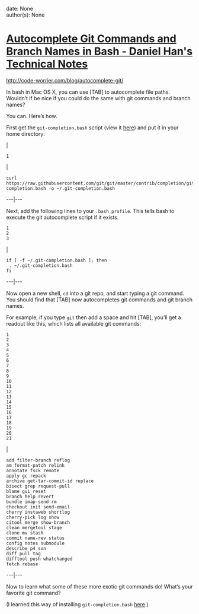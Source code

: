 
date: None  
author(s): None  

# [Autocomplete Git Commands and Branch Names in Bash - Daniel Han's Technical Notes](https://sites.google.com/site/xiangyangsite/home/technical-tips/software-development/git/autocomplete-git-commands-and-branch-names-in-bash)

http://code-worrier.com/blog/autocomplete-git/

In bash in Mac OS X, you can use [TAB] to autocomplete file paths. Wouldn’t if be nice if you could do the same with git commands and branch names?

You can. Here’s how.

First get the `git-completion.bash` script (view it [here](https://github.com/git/git/blob/master/contrib/completion/git-completion.bash)) and put it in your home directory:

| 
    
    
    1
    

| 
    
    
    curl https://raw.githubusercontent.com/git/git/master/contrib/completion/git-completion.bash -o ~/.git-completion.bash
      
  
---|---  
  
Next, add the following lines to your `.bash_profile`. This tells bash to execute the git autocomplete script if it exists.
    
    
    1
    2
    3
    

| 
    
    
    if [ -f ~/.git-completion.bash ]; then
     . ~/.git-completion.bash
    fi
      
  
---|---  
  
Now open a new shell, `cd` into a git repo, and start typing a git command. You should find that [TAB] now autocompletes git commands and git branch names.

For example, if you type `git` then add a space and hit [TAB], you’ll get a readout like this, which lists all available git commands:
    
    
    1
    2
    3
    4
    5
    6
    7
    8
    9
    10
    11
    12
    13
    14
    15
    16
    17
    18
    19
    20
    21
    

| 
    
    
    add filter-branch reflog
    am format-patch relink
    annotate fsck remote
    apply gc repack
    archive get-tar-commit-id replace
    bisect grep request-pull
    blame gui reset
    branch help revert
    bundle imap-send rm
    checkout init send-email
    cherry instaweb shortlog
    cherry-pick log show
    citool merge show-branch
    clean mergetool stage
    clone mv stash
    commit name-rev status
    config notes submodule
    describe p4 svn
    diff pull tag
    difftool push whatchanged
    fetch rebase
      
  
---|---  
  
Now to learn what some of these more exotic git commands do! What’s your favorite git command?

(I learned this way of installing `git-completion.bash` [here](http://apple.stackexchange.com/questions/55875/how-can-i-get-git-to-autocomplete-e-g-branches-at-the-command-line/55886#55886).)

